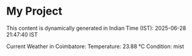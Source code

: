 # My Project

This content is dynamically generated in Indian Time (IST): 2025-06-28 21:47:40 IST


Current Weather in Coimbatore:
Temperature: 23.88 °C
Condition: mist
